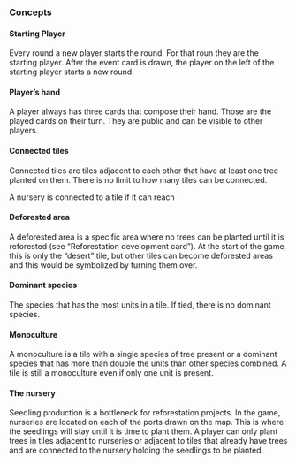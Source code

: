 ### Concepts

#### Starting Player

Every round a new player starts the round. For that roun they are the starting player. After the event card is drawn, the player on the left of the starting player starts a new round.

#### Player’s hand

A player always has three cards that compose their hand. Those are the played cards on their turn. They are public and can be visible to other players.

#### Connected tiles

Connected tiles are tiles adjacent to each other that have at least one tree planted on them. There is no limit to how many tiles can be connected.

A nursery is connected to a tile if it can reach

#### Deforested area

A deforested area is a specific area where no trees can be planted until it is reforested (see “Reforestation development card”).  At the start of the game, this is only the “desert” tile, but other tiles can become deforested areas and this would be symbolized by turning them over.

#### Dominant species

The species that has the most units in a tile. If tied, there is no dominant species.

#### Monoculture

A monoculture is a tile with a single species of tree present or a dominant species that has more than double the units than other species combined. A tile is still a monoculture even if only one unit is present.

#### The nursery

Seedling production is a bottleneck for reforestation projects. In the game, nurseries are located on each of the ports drawn on the map. This is where the seedlings will stay until it is time to plant them. A player can only plant trees in tiles adjacent to nurseries or adjacent to tiles that already have trees and are connected to the nursery holding the seedlings to be planted.